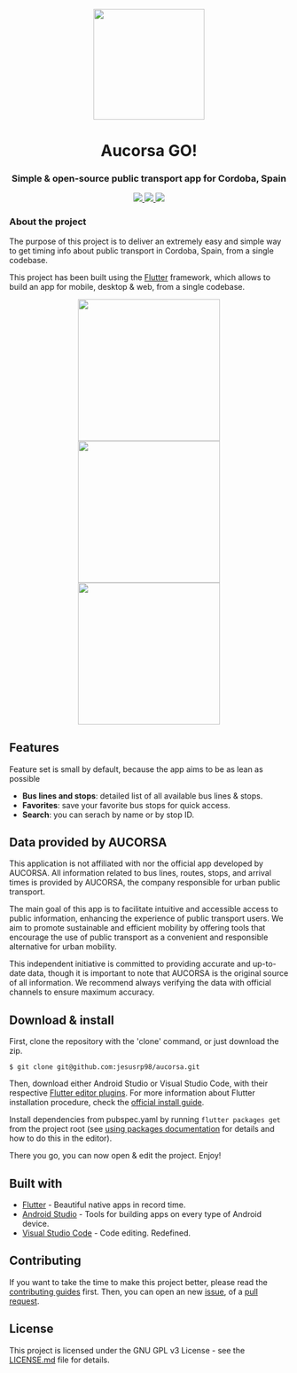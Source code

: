 <p align="center">
  <img src="https://raw.githubusercontent.com/jesusrp98/aucorsa/master/icons/icon_app.png" width="200">
</p>
<h1 align="center">Aucorsa GO!</h1>
<h3 align="center">Simple & open-source public transport app for Cordoba, Spain</h3>

<p align="center">
  <a href="https://www.gnu.org/licenses/gpl-3.0.en.html">
    <img src="https://img.shields.io/github/license/jesusrp98/aucorsa.svg?style=for-the-badge">
  </a>
  <a href="https://github.com/jesusrp98/aucorsa/stargazers">
    <img src="https://img.shields.io/github/stars/jesusrp98/aucorsa.svg?style=for-the-badge">
  </a>
  <a href="https://play.google.com/store/apps/details?id=com.chechu.aucorsa">
    <img src="https://img.shields.io/badge/Google-PlayStore-green.svg?style=for-the-badge">
  </a>
</p>

### About the project

The purpose of this project is to deliver an extremely easy and simple way to get timing info about public transport in Cordoba, Spain, from a single codebase.

This project has been built using the [Flutter](https://flutter.dev/) framework, which allows to build an app for mobile, desktop & web, from a single codebase.

<p align="center">
  <img src="https://raw.githubusercontent.com/jesusrp98/aucorsa/master/screenshots/0.png" width="256" hspace="4">
  <img src="https://raw.githubusercontent.com/jesusrp98/aucorsa/master/screenshots/1.png" width="256" hspace="4">
  <img src="https://raw.githubusercontent.com/jesusrp98/aucorsa/master/screenshots/2.png" width="256" hspace="4">
</p>

## Features

Feature set is small by default, because the app aims to be as lean as possible

- **Bus lines and stops**: detailed list of all available bus lines & stops.
- **Favorites**: save your favorite bus stops for quick access.
- **Search**: you can serach by name or by stop ID.

## Data provided by AUCORSA

This application is not affiliated with nor the official app developed by AUCORSA. All information related to bus lines, routes, stops, and arrival times is provided by AUCORSA, the company responsible for urban public transport.

The main goal of this app is to facilitate intuitive and accessible access to public information, enhancing the experience of public transport users. We aim to promote sustainable and efficient mobility by offering tools that encourage the use of public transport as a convenient and responsible alternative for urban mobility.

This independent initiative is committed to providing accurate and up-to-date data, though it is important to note that AUCORSA is the original source of all information. We recommend always verifying the data with official channels to ensure maximum accuracy.

## Download & install

First, clone the repository with the 'clone' command, or just download the zip.

```
$ git clone git@github.com:jesusrp98/aucorsa.git
```

Then, download either Android Studio or Visual Studio Code, with their respective [Flutter editor plugins](https://flutter.io/get-started/editor/). For more information about Flutter installation procedure, check the [official install guide](https://flutter.io/get-started/install/).

Install dependencies from pubspec.yaml by running `flutter packages get` from the project root (see [using packages documentation](https://flutter.io/using-packages/#adding-a-package-dependency-to-an-app) for details and how to do this in the editor).

There you go, you can now open & edit the project. Enjoy!

## Built with

- [Flutter](https://flutter.dev/) - Beautiful native apps in record time.
- [Android Studio](https://developer.android.com/studio/index.html/) - Tools for building apps on every type of Android device.
- [Visual Studio Code](https://code.visualstudio.com/) - Code editing. Redefined.

## Contributing

If you want to take the time to make this project better, please read the [contributing guides](https://github.com/jesusrp98/aucorsa/blob/master/CONTRIBUTING.md) first. Then, you can open an new [issue](https://github.com/jesusrp98/aucorsa/issues/new/choose), of a [pull request](https://github.com/jesusrp98/aucorsa/compare).

## License

This project is licensed under the GNU GPL v3 License - see the [LICENSE.md](LICENSE.md) file for details.
